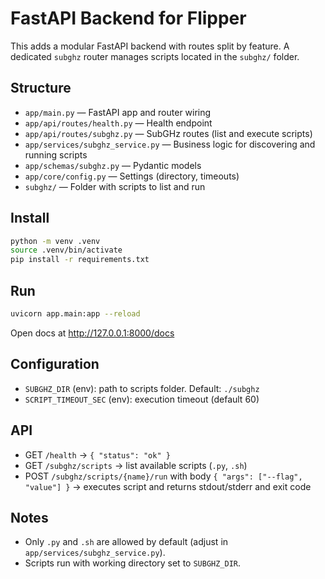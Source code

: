 # FastAPI Backend for Flipper

This adds a modular FastAPI backend with routes split by feature. A dedicated `subghz` router manages scripts located in the `subghz/` folder.

## Structure

- `app/main.py` — FastAPI app and router wiring
- `app/api/routes/health.py` — Health endpoint
- `app/api/routes/subghz.py` — SubGHz routes (list and execute scripts)
- `app/services/subghz_service.py` — Business logic for discovering and running scripts
- `app/schemas/subghz.py` — Pydantic models
- `app/core/config.py` — Settings (directory, timeouts)
- `subghz/` — Folder with scripts to list and run

## Install

```bash
python -m venv .venv
source .venv/bin/activate
pip install -r requirements.txt
```

## Run

```bash
uvicorn app.main:app --reload
```

Open docs at http://127.0.0.1:8000/docs

## Configuration

- `SUBGHZ_DIR` (env): path to scripts folder. Default: `./subghz`
- `SCRIPT_TIMEOUT_SEC` (env): execution timeout (default 60)

## API

- GET `/health` → `{ "status": "ok" }`
- GET `/subghz/scripts` → list available scripts (`.py`, `.sh`)
- POST `/subghz/scripts/{name}/run` with body `{ "args": ["--flag", "value"] }` → executes script and returns stdout/stderr and exit code

## Notes

- Only `.py` and `.sh` are allowed by default (adjust in `app/services/subghz_service.py`).
- Scripts run with working directory set to `SUBGHZ_DIR`.
